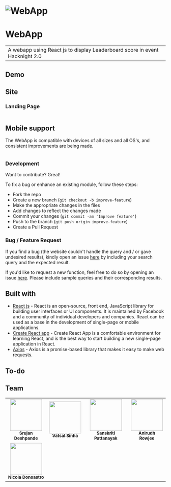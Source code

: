 # ![WebApp]()

# WebApp

<table>
<tr>
<td>
  A webapp using React js to display Leaderboard score in event Hacknight 2.0 
</td>
</tr>
</table>

## Demo

## Site

### Landing Page

![]()

## Mobile support

The WebApp is compatible with devices of all sizes and all OS's, and consistent improvements are being made.

![]()

### Development

Want to contribute? Great!

To fix a bug or enhance an existing module, follow these steps:

- Fork the repo
- Create a new branch (`git checkout -b improve-feature`)
- Make the appropriate changes in the files
- Add changes to reflect the changes made
- Commit your changes (`git commit -am 'Improve feature'`)
- Push to the branch (`git push origin improve-feature`)
- Create a Pull Request

### Bug / Feature Request

If you find a bug (the website couldn't handle the query and / or gave undesired results), kindly open an issue [here](https://github.com/acmpesuecc/leaderboard/issues/new) by including your search query and the expected result.

If you'd like to request a new function, feel free to do so by opening an issue [here](https://github.com/acmpesuecc/leaderboard/issues/new). Please include sample queries and their corresponding results.

## Built with

- [React js](https://reactjs.org/) - React is an open-source, front end, JavaScript library for building user interfaces or UI components. It is maintained by Facebook and a community of individual developers and companies. React can be used as a base in the development of single-page or mobile applications.
- [Create React app](https://reactjs.org/docs/create-a-new-react-app.html) - Create React App is a comfortable environment for learning React, and is the best way to start building a new single-page application in React.
- [Axios](https://github.com/axios/axios) - Axios is a promise-based library that makes it easy to make web requests.

## To-do

## Team

<!-- ALL-CONTRIBUTORS-LIST:START - Do not remove or modify this section -->
<!-- prettier-ignore-start -->
<!-- markdownlint-disable -->
<table>
  <tr>
    <td align="center"><a href="https://github.com/srujandeshpande"><img src="https://avatars0.githubusercontent.com/u/47925600?s=400&v=4" width="100px;" alt=""/><br /><sub><b>Srujan Deshpande</b></sub></td>
    <td align="center"><a href="https://github.com/vatsalsinha"><img src="https://avatars0.githubusercontent.com/u/57571075?s=400&u=d001681e3572f74340873d800b1911d275d81230&v=4" width="100px;" alt=""/><br /><sub><b>Vatsal Sinha </b></sub></td>
    <td align="center"><a href="https://github.com/sanskritip"><img src="https://avatars1.githubusercontent.com/u/48806637?s=400&u=825d98f6ad7019b86e6ff3915361a6e37d549821&v=4" width="100px;" alt=""/><br /><sub><b>Sanskriti Pattanayak</b></sub></td>
    <td align="center"><a href="https://github.com/anirudhRowjee"><img src="https://avatars3.githubusercontent.com/u/42117791?s=400&v=4" width="100px;" alt=""/><br /><sub><b>Anirudh Rowjee </b></sub></td>
  </tr>
  <tr>
    <td align="center"><a href="https://github.com/NicolaDonoastro"><img src="https://avatars3.githubusercontent.com/u/58669807?s=400&u=b1026bee92213d667c3a6636a1d7757bb0765cf5&v=4" width="100px;" alt=""/><br /><sub><b>Nicola Donoastro </b></sub></td>
  </tr>
</table>
